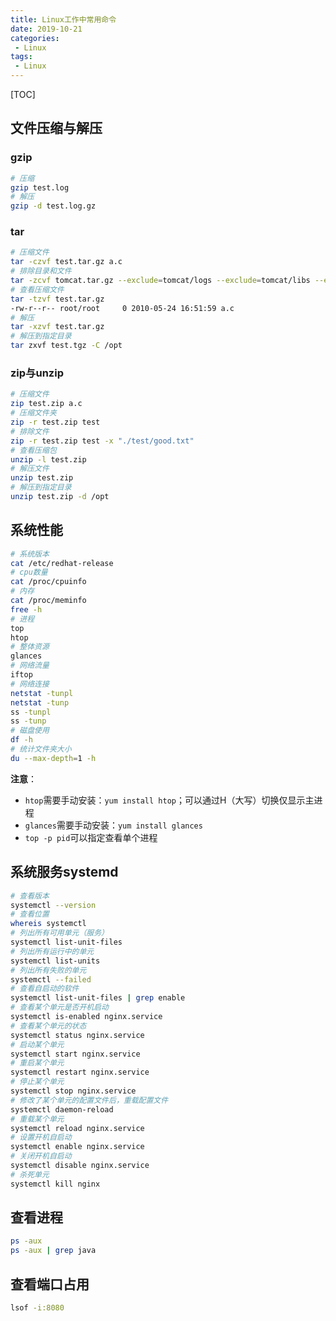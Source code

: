 ```yaml
---
title: Linux工作中常用命令
date: 2019-10-21
categories: 
 - Linux
tags: 
 - Linux
---
```


[TOC]

## 文件压缩与解压

### gzip

```bash
# 压缩
gzip test.log
# 解压
gzip -d test.log.gz
```

### tar

```bash
# 压缩文件
tar -czvf test.tar.gz a.c
# 排除目录和文件
tar -zcvf tomcat.tar.gz --exclude=tomcat/logs --exclude=tomcat/libs --exclude=tomcat/xiaoshan.txt tomcat
# 查看压缩文件
tar -tzvf test.tar.gz 
-rw-r--r-- root/root     0 2010-05-24 16:51:59 a.c
# 解压
tar -xzvf test.tar.gz 
# 解压到指定目录
tar zxvf test.tgz -C /opt
```

### zip与unzip

```bash
# 压缩文件
zip test.zip a.c
# 压缩文件夹
zip -r test.zip test
# 排除文件
zip -r test.zip test -x "./test/good.txt"
# 查看压缩包
unzip -l test.zip
# 解压文件
unzip test.zip
# 解压到指定目录
unzip test.zip -d /opt
```

## 系统性能

```bash
# 系统版本
cat /etc/redhat-release
# cpu数量
cat /proc/cpuinfo
# 内存
cat /proc/meminfo
free -h
# 进程
top
htop
# 整体资源
glances
# 网络流量
iftop
# 网络连接
netstat -tunpl
netstat -tunp
ss -tunpl
ss -tunp
# 磁盘使用
df -h
# 统计文件夹大小
du --max-depth=1 -h
```

**注意**：

- `htop`需要手动安装：`yum install htop`；可以通过H（大写）切换仅显示主进程
- `glances`需要手动安装：`yum install glances`
- `top -p pid`可以指定查看单个进程

## 系统服务systemd

```bash
# 查看版本
systemctl --version
# 查看位置
whereis systemctl
# 列出所有可用单元（服务）
systemctl list-unit-files
# 列出所有运行中的单元
systemctl list-units
# 列出所有失败的单元
systemctl --failed
# 查看自启动的软件
systemctl list-unit-files | grep enable
# 查看某个单元是否开机启动
systemctl is-enabled nginx.service
# 查看某个单元的状态
systemctl status nginx.service
# 启动某个单元
systemctl start nginx.service
# 重启某个单元
systemctl restart nginx.service
# 停止某个单元
systemctl stop nginx.service
# 修改了某个单元的配置文件后，重载配置文件
systemctl daemon-reload
# 重载某个单元
systemctl reload nginx.service
# 设置开机自启动
systemctl enable nginx.service
# 关闭开机自启动
systemctl disable nginx.service
# 杀死单元
systemctl kill nginx
```

## 查看进程

```bash
ps -aux
ps -aux | grep java
```

## 查看端口占用

```bash
lsof -i:8080
```

